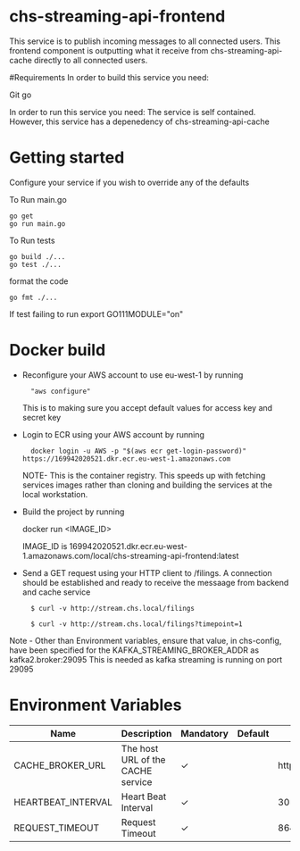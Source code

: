 # chs-streaming-api-frontend
This service is to publish incoming messages to all connected users.
This frontend component is outputting what it receive from chs-streaming-api-cache directly to all connected users.

#Requirements
In order to build this service you need:

Git
go

In order to run this service you need:
The service is self contained.
However, this service has a depenedency of chs-streaming-api-cache

# Getting started
Configure your service if you wish to override any of the defaults

To Run main.go

    go get
    go run main.go

To Run tests

    go build ./...
    go test ./...

format the code

    go fmt ./...

If test failing to run
    export GO111MODULE="on"

# Docker build

- Reconfigure your AWS account to use eu-west-1 by running 

        "aws configure"
   This is to making sure you accept default values for access key and secret key

- Login to ECR using your AWS account by running 

        docker login -u AWS -p "$(aws ecr get-login-password)" https://169942020521.dkr.ecr.eu-west-1.amazonaws.com
        
        
  NOTE- This is the container registry. 
        This speeds up with fetching services images rather than cloning and building the services at the local workstation.

- Build the project by running


     docker run <IMAGE_ID>
        
     IMAGE_ID is 169942020521.dkr.ecr.eu-west-1.amazonaws.com/local/chs-streaming-api-frontend:latest



- Send a GET request using your HTTP client to /filings.
  A connection should be established and ready to receive the messaage from backend and cache service

        $ curl -v http://stream.chs.local/filings
        
        $ curl -v http://stream.chs.local/filings?timepoint=1

Note - Other than Environment variables, ensure that value, in chs-config, have been specified for the 
       KAFKA_STREAMING_BROKER_ADDR as kafka2.broker:29095
       This is needed as kafka streaming is running on port 29095

# Environment Variables

Name                   | Description                          | Mandatory | Default | Example
---------------------- | ---------------------------------------------------------- | --------- | ------- | ------------------
CACHE_BROKER_URL       | The host URL of the CACHE service    | ✓         |         | http://HOST:PORT
HEARTBEAT_INTERVAL     | Heart Beat Interval                  | ✓         |         | 30
REQUEST_TIMEOUT        | Request Timeout                      | ✓         |         | 86400